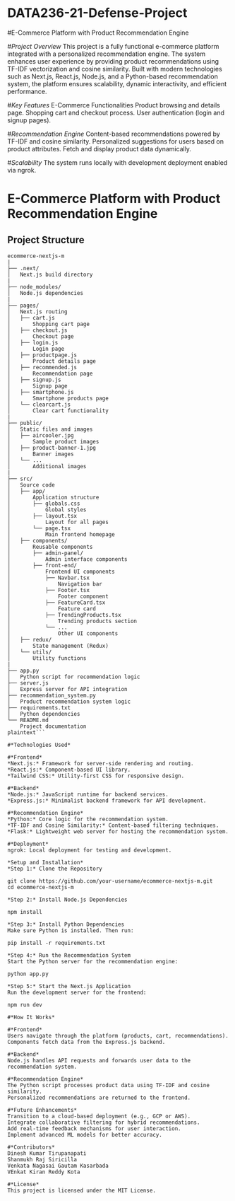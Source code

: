 # DATA236-21-Defense-Project
#E-Commerce Platform with Product Recommendation Engine

#*Project Overview*
This project is a fully functional e-commerce platform integrated with a personalized recommendation engine. The system enhances user experience by providing product recommendations using TF-IDF vectorization and cosine similarity. Built with modern technologies such as Next.js, React.js, Node.js, and a Python-based recommendation system, the platform ensures scalability, dynamic interactivity, and efficient performance.

#*Key Features*
E-Commerce Functionalities
Product browsing and details page.
Shopping cart and checkout process.
User authentication (login and signup pages).

#*Recommendation Engine*
Content-based recommendations powered by TF-IDF and cosine similarity.
Personalized suggestions for users based on product attributes.
Fetch and display product data dynamically.

#*Scalability*
The system runs locally with development deployment enabled via ngrok.

# E-Commerce Platform with Product Recommendation Engine

## Project Structure

```plaintext
ecommerce-nextjs-m
|
├── .next/                      
│   Next.js build directory
|
├── node_modules/               
│   Node.js dependencies
|
├── pages/                      
│   Next.js routing
│   ├── cart.js                 
│       Shopping cart page
│   ├── checkout.js             
│       Checkout page
│   ├── login.js                
│       Login page
│   ├── productpage.js          
│       Product details page
│   ├── recommended.js          
│       Recommendation page
│   ├── signup.js               
│       Signup page
│   ├── smartphone.js           
│       Smartphone products page
│   └── clearcart.js            
│       Clear cart functionality
|
├── public/                     
│   Static files and images
│   ├── aircooler.jpg           
│       Sample product images
│   ├── product-banner-1.jpg    
│       Banner images
│   └── ...                     
│       Additional images
|
├── src/                        
│   Source code
│   ├── app/                    
│       Application structure
│       ├── globals.css         
│           Global styles
│       ├── layout.tsx          
│           Layout for all pages
│       └── page.tsx            
│           Main frontend homepage
│   ├── components/             
│       Reusable components
│       ├── admin-panel/        
│           Admin interface components
│       ├── front-end/          
│           Frontend UI components
│           ├── Navbar.tsx      
│               Navigation bar
│           ├── Footer.tsx      
│               Footer component
│           ├── FeatureCard.tsx 
│               Feature card
│           ├── TrendingProducts.tsx 
│               Trending products section
│           └── ...             
│               Other UI components
│   ├── redux/                  
│       State management (Redux)
│   └── utils/                  
│       Utility functions
|
├── app.py                      
│   Python script for recommendation logic
├── server.js                   
│   Express server for API integration
├── recommendation_system.py    
│   Product recommendation system logic
├── requirements.txt            
│   Python dependencies
└── README.md                   
    Project documentation
plaintext```

#*Technologies Used*

#*Frontend*
*Next.js:* Framework for server-side rendering and routing.
*React.js:* Component-based UI library.
*Tailwind CSS:* Utility-first CSS for responsive design.

#*Backend*
*Node.js:* JavaScript runtime for backend services.
*Express.js:* Minimalist backend framework for API development.

#*Recommendation Engine*
*Python:* Core logic for the recommendation system.
*TF-IDF and Cosine Similarity:* Content-based filtering techniques.
*Flask:* Lightweight web server for hosting the recommendation system.

#*Deployment*
ngrok: Local deployment for testing and development.

*Setup and Installation*
*Step 1:* Clone the Repository

git clone https://github.com/your-username/ecommerce-nextjs-m.git
cd ecommerce-nextjs-m

*Step 2:* Install Node.js Dependencies

npm install

*Step 3:* Install Python Dependencies
Make sure Python is installed. Then run:

pip install -r requirements.txt

*Step 4:* Run the Recommendation System
Start the Python server for the recommendation engine:

python app.py

*Step 5:* Start the Next.js Application
Run the development server for the frontend:

npm run dev

#*How It Works*

#*Frontend*
Users navigate through the platform (products, cart, recommendations).
Components fetch data from the Express.js backend.

#*Backend*
Node.js handles API requests and forwards user data to the recommendation system.

#*Recommendation Engine*
The Python script processes product data using TF-IDF and cosine similarity.
Personalized recommendations are returned to the frontend.

#*Future Enhancements*
Transition to a cloud-based deployment (e.g., GCP or AWS).
Integrate collaborative filtering for hybrid recommendations.
Add real-time feedback mechanisms for user interaction.
Implement advanced ML models for better accuracy.

#*Contributors*
Dinesh Kumar Tirupanapati
Shanmukh Raj Siricilla
Venkata Nagasai Gautam Kasarbada
VEnkat Kiran Reddy Kota

#*License*
This project is licensed under the MIT License.
